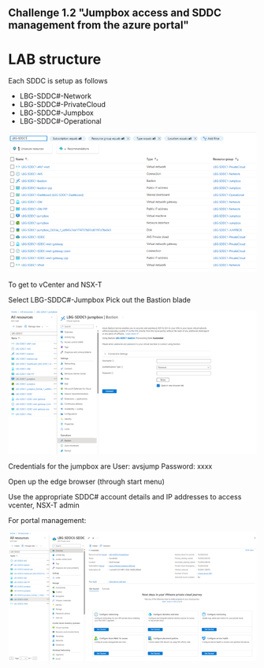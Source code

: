 Challenge 1.2
"Jumpbox access and SDDC management from the azure portal"
---


# LAB structure
Each SDDC is setup as follows
* LBG-SDDC#-Network
* LBG-SDDC#-PrivateCloud
* LBG-SDDC#-Jumpbox
* LBG-SDDC#-Operational

![images](/Images/LBGOverview1.png)

To get to vCenter and NSX-T

Select LBG-SDDC#-Jumpbox
Pick out the Bastion blade

![images](/Images/LBGOverview2.png)

Credentials for the jumpbox are
User: avsjump
Password: xxxx

Open up the edge browser (through start menu)

Use the appropriate SDDC# account details and IP addresses to access vcenter, NSX-T admin

For portal management:

![images](/Images/LBGOverview3.png)
